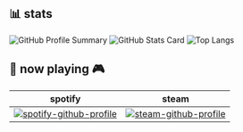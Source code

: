 ## 📊 stats

![GitHub Profile Summary](https://github-profile-summary-cards.vercel.app/api/cards/profile-details?username=mkan0141&theme=nord_bright)
![GitHub Stats Card](https://github-profile-summary-cards.vercel.app/api/cards/stats?username=mkan0141&theme=nord_bright) ![Top Langs](https://github-profile-summary-cards.vercel.app/api/cards/repos-per-language?username=mkan0141&theme=nord_bright)

## 🎵 now playing 🎮

| spotify | steam |
| :---: | :---:
| [![spotify-github-profile](https://spotify-github-profile.kittinanx.com/api/view?uid=315hyu4uaambsn7ccym7hemfksou&cover_image=true&theme=novatorem&show_offline=false&background_color=121212&interchange=false&bar_color=53b14f&bar_color_cover=false)](https://spotify-github-profile.kittinanx.com/api/view?uid=315hyu4uaambsn7ccym7hemfksou&redirect=true) | [![steam-github-profile](https://steam-github-profile.vercel.app/api/status?steam_id=76561198449631702&theme=imageOnly)](https://steam-github-profile.vercel.app/api/redirect?steam_id=76561198449631702)|
